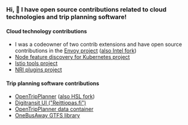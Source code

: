 ### Hi, 👋 I have open source contributions related to cloud technologies and trip planning software!

#### Cloud technology contributions
- I was a codeowner of two contrib extensions and have open source contributions in the [Envoy project](https://github.com/envoyproxy/envoy) ([also Intel fork](https://github.com/intel/envoy))
- [Node feature discovery for Kubernetes project](https://github.com/kubernetes-sigs/node-feature-discovery)
- [Istio tools project](https://github.com/istio/tools)
- [NRI plugins project](https://github.com/containers/nri-plugins)

#### Trip planning software contributions
- [OpenTripPlanner](https://github.com/opentripplanner/OpenTripPlanner) ([also HSL fork](https://github.com/HSLdevcom/OpenTripPlanner))
- [Digitransit UI ("Reittiopas.fi")](https://github.com/HSLdevcom/digitransit-ui)
- [OpenTripPlanner data container](https://github.com/HSLdevcom/OpenTripPlanner-data-container)
- [OneBusAway GTFS library](https://github.com/OneBusAway/onebusaway-gtfs-modules)
<!--
**VillePihlava/VillePihlava** is a ✨ _special_ ✨ repository because its `README.md` (this file) appears on your GitHub profile.

Here are some ideas to get you started:

- 🔭 I’m currently working on ...
- 🌱 I’m currently learning ...
- 👯 I’m looking to collaborate on ...
- 🤔 I’m looking for help with ...
- 💬 Ask me about ...
- 📫 How to reach me: ...
- 😄 Pronouns: ...
- ⚡ Fun fact: ...
-->
